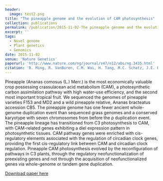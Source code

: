 ```yaml
---
header:
  image: test2.png
title: "The pineapple genome and the evolution of CAM photosynthesis"
collection: publications
permalink: /publication/2015-11-02-The pineapple genome and the evolution of CAM photosynthesis-number-11
excerpt: ''
tags:
  - Novel genome
  - Plant genetics
  - Genomics
date: 2015-11-02
venue: 'Nature Genetics'
paperurl: 'http://www.nature.com/ng/journal/v47/n12/abs/ng.3435.html'
citation: 'R. Ming, R. VanBuren, C.M. Wai, H. Tang, M.C. Schatz, J.E. Bowers, E. Lyons, M. Wang, J. Chen, E. Biggers, J. Zhang, L. Huang, L. Zhang, W. Miao, J. Zhang, Z. Ye, C. Miao, Z. Lin, H. Wang, H. Zhou, W.C. Yim, H.D. Priest, C. Zheng, M. Woodhouse, P.P. Edger, R. Guyot, H. Guo, H. Guo, G. Zheng, R. Singh, A. Sharma, X. Min, Y. Zheng, H. Lee, J. Gurtowski, <b>F.J. Sedlazeck</b>, A. Harkess, M.R. McKain, Z. Liao, J. Fang, J. Liu, X. Zhang, Q. Zhang, W. Hu, Y. Qin, K. Wang, L. Chen, N. Shirley, Y. Lin, L. Liu, A.G. Hernandez, C.L. Wright, V. Bulone, G.A. Tuskan, K. Heath, F. Zee, P.H. Moore, R. Sunkar, J. H. Leebens-Mack, T. Mockler, J.L. Bennetzen, M. Freeling, D. Sankoff, A.H. Paterson, X. Zhu, X. Yang, J.A.C. Smith, J.C. Cushman, R.E. Paull, Q. Yu(2012). &quot;The pineapple genome and the evolution of CAM photosynthesis,&quot; <i>Nature Genetics</i>. 47, 1435-1442.'
---
```



Pineapple (Ananas comosus (L.) Merr.) is the most economically valuable crop possessing crassulacean acid metabolism (CAM), a photosynthetic carbon assimilation pathway with high water-use efficiency, and the second most important tropical fruit. We sequenced the genomes of pineapple varieties F153 and MD2 and a wild pineapple relative, Ananas bracteatus accession CB5. The pineapple genome has one fewer ancient whole-genome duplication event than sequenced grass genomes and a conserved karyotype with seven chromosomes from before the ρ duplication event. The pineapple lineage has transitioned from C3 photosynthesis to CAM, with CAM-related genes exhibiting a diel expression pattern in photosynthetic tissues. CAM pathway genes were enriched with cis-regulatory elements associated with the regulation of circadian clock genes, providing the first cis-regulatory link between CAM and circadian clock regulation. Pineapple CAM photosynthesis evolved by the reconfiguration of pathways in C3 plants, through the regulatory neofunctionalization of preexisting genes and not through the acquisition of neofunctionalized genes via whole-genome or tandem gene duplication.


[Download paper here](http://www.nature.com/ng/journal/v47/n12/abs/ng.3435.html)

